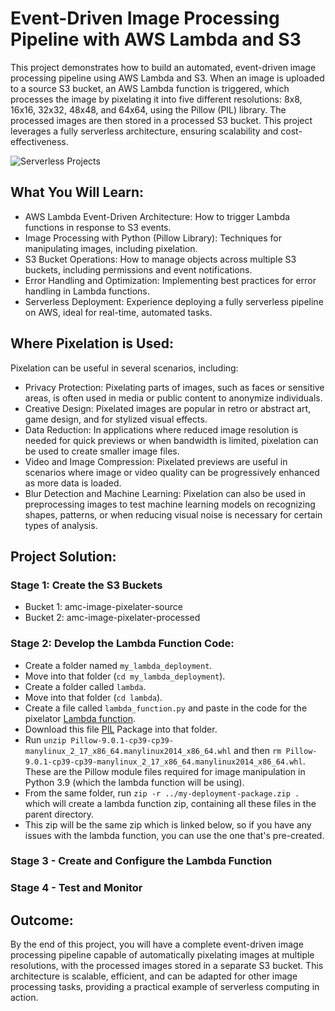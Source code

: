# Event-Driven Image Processing Pipeline with AWS Lambda and S3
This project demonstrates how to build an automated, event-driven image processing pipeline using AWS Lambda and S3. When an image is uploaded to a source S3 bucket, an AWS Lambda function is triggered, which processes the image by pixelating it into five different resolutions: 8x8, 16x16, 32x32, 48x48, and 64x64, using the Pillow (PIL) library. The processed images are then stored in a processed S3 bucket. This project leverages a fully serverless architecture, ensuring scalability and cost-effectiveness.

![Serverless Projects](https://github.com/user-attachments/assets/f2c51dcb-bd13-4bb4-9f7b-886915732272)

## What You Will Learn:
* AWS Lambda Event-Driven Architecture: How to trigger Lambda functions in response to S3 events.
* Image Processing with Python (Pillow Library): Techniques for manipulating images, including pixelation.
* S3 Bucket Operations: How to manage objects across multiple S3 buckets, including permissions and event notifications.
* Error Handling and Optimization: Implementing best practices for error handling in Lambda functions.
* Serverless Deployment: Experience deploying a fully serverless pipeline on AWS, ideal for real-time, automated tasks.

## Where Pixelation is Used:
Pixelation can be useful in several scenarios, including:

* Privacy Protection: Pixelating parts of images, such as faces or sensitive areas, is often used in media or public content to anonymize individuals.
* Creative Design: Pixelated images are popular in retro or abstract art, game design, and for stylized visual effects.
* Data Reduction: In applications where reduced image resolution is needed for quick previews or when bandwidth is limited, pixelation can be used to create smaller image files.
* Video and Image Compression: Pixelated previews are useful in scenarios where image or video quality can be progressively enhanced as more data is loaded.
* Blur Detection and Machine Learning: Pixelation can also be used in preprocessing images to test machine learning models on recognizing shapes, patterns, or when reducing visual noise is necessary for certain types of analysis.

## Project Solution:

### Stage 1: Create the S3 Buckets
  * Bucket 1: amc-image-pixelater-source
  * Bucket 2: amc-image-pixelater-processed

### Stage 2: Develop the Lambda Function Code:
  * Create a folder named ```my_lambda_deployment```.
  * Move into that folder (```cd my_lambda_deployment```).
  * Create a folder called ```lambda```.
  * Move into that folder (```cd lambda```).
  * Create a file called ```lambda_function.py``` and paste in the code for the pixelator [Lambda function](https://github.com/yeshwanthlm/image-pixelater-aws-project/blob/main/lambda_function.py).
  * Download this file [PIL](https://files.pythonhosted.org/packages/f3/3b/d7bb231b3bc1414252e77463dc63554c1aeccffe0798524467aca7bad089/Pillow-9.0.1-cp39-cp39-manylinux_2_17_x86_64.manylinux2014_x86_64.whl) Package into that folder.
  * Run ```unzip Pillow-9.0.1-cp39-cp39-manylinux_2_17_x86_64.manylinux2014_x86_64.whl``` and then ```rm Pillow-9.0.1-cp39-cp39-manylinux_2_17_x86_64.manylinux2014_x86_64.whl```. These are the Pillow module files required for image manipulation in Python 3.9 (which the lambda function will be using).
  * From the same folder, run ```zip -r ../my-deployment-package.zip .``` which will create a lambda function zip, containing all these files in the parent directory.
  * This zip will be the same zip which is linked below, so if you have any issues with the lambda function, you can use the one that's pre-created.

### Stage 3 - Create and Configure the Lambda Function

### Stage 4 - Test and Monitor

## Outcome:
By the end of this project, you will have a complete event-driven image processing pipeline capable of automatically pixelating images at multiple resolutions, with the processed images stored in a separate S3 bucket. This architecture is scalable, efficient, and can be adapted for other image processing tasks, providing a practical example of serverless computing in action.
